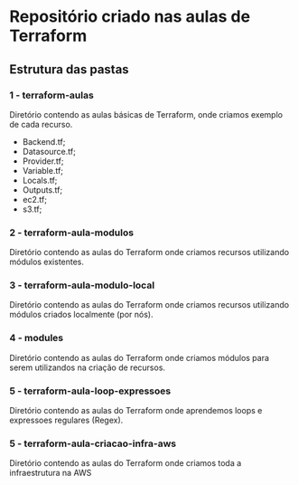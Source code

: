 # Repositório criado nas aulas de Terraform

## Estrutura das pastas 

### 1 - terraform-aulas

 Diretório contendo as aulas básicas de Terraform, onde criamos exemplo de cada recurso.
 - Backend.tf;
 - Datasource.tf;
 - Provider.tf;
 - Variable.tf;
 - Locals.tf;
 - Outputs.tf;
 - ec2.tf;
 - s3.tf;

### 2 - terraform-aula-modulos

 Diretório contendo as aulas do Terraform onde criamos recursos utilizando módulos existentes.

### 3 - terraform-aula-modulo-local

 Diretório contendo as aulas do Terraform onde criamos recursos utilizando módulos criados localmente (por nós).  

### 4 - modules

 Diretório contendo as aulas do Terraform onde criamos módulos para serem utilizandos na criação de recursos.

 ### 5 - terraform-aula-loop-expressoes

 Diretório contendo as aulas do Terraform onde aprendemos loops e expressoes regulares (Regex).
 
 ### 5 - terraform-aula-criacao-infra-aws

 Diretório contendo as aulas do Terraform onde criamos toda a infraestrutura na AWS